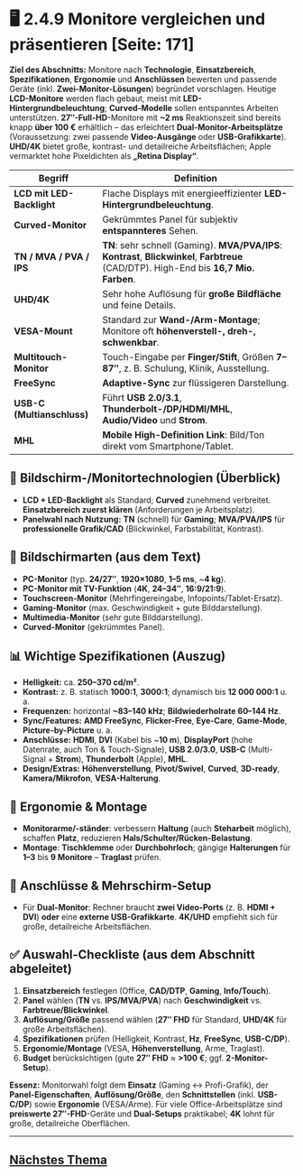 # 🖥️ 2.4.9 Monitore vergleichen und präsentieren [Seite: 171]

**Ziel des Abschnitts:** Monitore nach **Technologie**, **Einsatzbereich**, **Spezifikationen**, **Ergonomie** und **Anschlüssen** bewerten und passende Geräte (inkl. **Zwei-Monitor-Lösungen**) begründet vorschlagen. Heutige **LCD-Monitore** werden flach gebaut, meist mit **LED-Hintergrundbeleuchtung**; **Curved-Modelle** sollen entspanntes Arbeiten unterstützen. **27″-Full-HD**-Monitore mit **~2 ms** Reaktionszeit sind bereits knapp **über 100 €** erhältlich – das erleichtert **Dual-Monitor-Arbeitsplätze** (Voraussetzung: zwei passende **Video-Ausgänge** oder **USB-Grafikkarte**). **UHD/4K** bietet große, kontrast- und detailreiche Arbeitsflächen; Apple vermarktet hohe Pixeldichten als **„Retina Display“**. 

| Begriff                    | Definition                                                                                                                                  |
| -------------------------- | ------------------------------------------------------------------------------------------------------------------------------------------- |
| **LCD mit LED-Backlight**  | Flache Displays mit energieeffizienter **LED-Hintergrundbeleuchtung**.                                                                      |
| **Curved-Monitor**         | Gekrümmtes Panel für subjektiv **entspannteres** Sehen.                                                                                     |
| **TN / MVA / PVA / IPS**   | **TN**: sehr schnell (Gaming). **MVA/PVA/IPS**: **Kontrast**, **Blickwinkel**, **Farbtreue** (CAD/DTP). High-End bis **16,7 Mio. Farben**.  |
| **UHD/4K**                 | Sehr hohe Auflösung für **große Bildfläche** und feine Details.                                                                             |
| **VESA-Mount**             | Standard zur **Wand-/Arm-Montage**; Monitore oft **höhenverstell-, dreh-, schwenkbar**.                                                     |
| **Multitouch-Monitor**     | Touch-Eingabe per **Finger/Stift**, Größen **7–87″**, z. B. Schulung, Klinik, Ausstellung.                                                  |
| **FreeSync**               | **Adaptive-Sync** zur flüssigeren Darstellung.                                                                                              |
| **USB-C (Multianschluss)** | Führt **USB 2.0/3.1**, **Thunderbolt-/DP/HDMI/MHL**, **Audio/Video** und **Strom**.                                                         |
| **MHL**                    | **Mobile High-Definition Link**: Bild/Ton direkt vom Smartphone/Tablet.                                                                     |

## 🧪 Bildschirm-/Monitortechnologien (Überblick)

* **LCD + LED-Backlight** als Standard; **Curved** zunehmend verbreitet. **Einsatzbereich zuerst klären** (Anforderungen je Arbeitsplatz). 
* **Panelwahl nach Nutzung:** **TN** (schnell) für **Gaming**; **MVA/PVA/IPS** für **professionelle Grafik/CAD** (Blickwinkel, Farbstabilität, Kontrast). 

## 🧾 Bildschirmarten (aus dem Text)

* **PC-Monitor** (typ. **24/27″**, **1920×1080**, **1–5 ms**, ~**4 kg**).
* **PC-Monitor mit TV-Funktion** (**4K**, **24–34″**, **16:9/21:9**).
* **Touchscreen-Monitor** (Mehrfingereingabe, Infopoints/Tablet-Ersatz).
* **Gaming-Monitor** (max. Geschwindigkeit + gute Bilddarstellung).
* **Multimedia-Monitor** (sehr gute Bilddarstellung).
* **Curved-Monitor** (gekrümmtes Panel). 

## 📊 Wichtige Spezifikationen (Auszug)

* **Helligkeit:** ca. **250–370 cd/m²**.
* **Kontrast:** z. B. statisch **1000:1**, **3000:1**; dynamisch bis **12 000 000:1** u. a.
* **Frequenzen:** horizontal **~83–140 kHz**; **Bildwiederholrate 60–144 Hz**.
* **Sync/Features:** **AMD FreeSync**, **Flicker-Free**, **Eye-Care**, **Game-Mode**, **Picture-by-Picture** u. a.
* **Anschlüsse:** **HDMI**, **DVI** (Kabel bis ~**10 m**), **DisplayPort** (hohe Datenrate, auch Ton & Touch-Signale), **USB 2.0/3.0**, **USB-C** (Multi-Signal + **Strom**), **Thunderbolt** (Apple), **MHL**.
* **Design/Extras:** **Höhenverstellung**, **Pivot/Swivel**, **Curved**, **3D-ready**, **Kamera/Mikrofon**, **VESA-Halterung**. 

## 🧍 Ergonomie & Montage

* **Monitorarme/-ständer**: verbessern **Haltung** (auch **Steharbeit** möglich), schaffen **Platz**, reduzieren **Hals/Schulter/Rücken-Belastung**.
* **Montage**: **Tischklemme** oder **Durchbohrloch**; gängige **Halterungen** für **1–3** bis **9 Monitore** – **Traglast** prüfen. 

## 🔌 Anschlüsse & Mehrschirm-Setup

* Für **Dual-Monitor**: Rechner braucht **zwei Video-Ports** (z. B. **HDMI + DVI**) **oder** eine **externe USB-Grafikkarte**. **4K/UHD** empfiehlt sich für große, detailreiche Arbeitsflächen. 

## ✅ Auswahl-Checkliste (aus dem Abschnitt abgeleitet)

1. **Einsatzbereich** festlegen (Office, **CAD/DTP**, **Gaming**, **Info/Touch**). 
2. **Panel** wählen (**TN** vs. **IPS/MVA/PVA**) nach **Geschwindigkeit** vs. **Farbtreue/Blickwinkel**. 
3. **Auflösung/Größe** passend wählen (**27″ FHD** für Standard, **UHD/4K** für große Arbeitsflächen). 
4. **Spezifikationen** prüfen (Helligkeit, Kontrast, **Hz**, **FreeSync**, **USB-C/DP**). 
5. **Ergonomie/Montage** (VESA, **Höhenverstellung**, Arme, Traglast).
6. **Budget** berücksichtigen (gute **27″ FHD** ≈ **>100 €**; ggf. **2-Monitor-Setup**). 

**Essenz:** Monitorwahl folgt dem **Einsatz** (Gaming ↔ Profi-Grafik), der **Panel-Eigenschaften**, **Auflösung/Größe**, den **Schnittstellen** (inkl. **USB-C/DP**) sowie **Ergonomie** (VESA/Arme). Für viele Office-Arbeitsplätze sind **preiswerte 27″-FHD**-Geräte und **Dual-Setups** praktikabel; **4K** lohnt für große, detailreiche Oberflächen.



---

## [Nächstes Thema](./2.4.10_Leistungsmerkmale_fuer_Drucker_und_Zusatzanforderungen_erlaeutern.md)